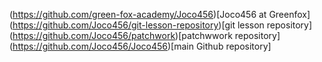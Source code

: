 (https://github.com/green-fox-academy/Joco456)[Joco456 at Greenfox]
(https://github.com/Joco456/git-lesson-repository)[git lesson 
repository]
(https://github.com/Joco456/patchwork)[patchwwork repository]
(https://github.com/Joco456/Joco456)[main Github repository]
